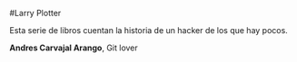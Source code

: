 #Larry Plotter

Esta serie de libros cuentan la historia de un hacker de los que hay pocos.

**Andres Carvajal Arango**, Git lover